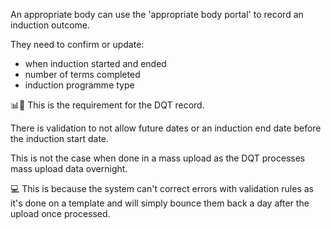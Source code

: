 An appropriate body can use the 'appropriate body portal' to record an induction outcome.

They need to confirm or update:

-   when induction started and ended
-   number of terms completed
-   induction programme type

📊📜 This is the requirement for the DQT record.

There is validation to not allow future dates or an induction end date before the induction start date.

This is not the case when done in a mass upload as the DQT processes mass upload data overnight.

💻 This is because the system can't correct errors with validation rules as it's done on a template and will simply bounce them back a day after the upload once processed.